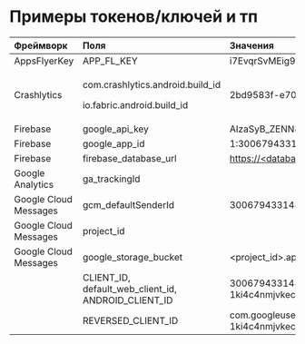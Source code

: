 # Примеры токенов/ключей и тп

<table>
  <thead>
    <tr>
      <th style="text-align:left">&#x424;&#x440;&#x435;&#x439;&#x43C;&#x432;&#x43E;&#x440;&#x43A;</th>
      <th
      style="text-align:left">&#x41F;&#x43E;&#x43B;&#x44F;</th>
        <th style="text-align:left">&#x417;&#x43D;&#x430;&#x447;&#x435;&#x43D;&#x438;&#x44F;</th>
    </tr>
  </thead>
  <tbody>
    <tr>
      <td style="text-align:left">AppsFlyerKey</td>
      <td style="text-align:left">APP_FL_KEY</td>
      <td style="text-align:left">i7EvqrSvMEig9UNGJLX2Me</td>
    </tr>
    <tr>
      <td style="text-align:left">Crashlytics</td>
      <td style="text-align:left">
        <p>com.crashlytics.android.build_id</p>
        <p>io.fabric.android.build_id</p>
      </td>
      <td style="text-align:left">2bd9583f-e70b-49ec-b89a-05b922ed6b3a</td>
    </tr>
    <tr>
      <td style="text-align:left">Firebase</td>
      <td style="text-align:left">google_api_key</td>
      <td style="text-align:left">AIzaSyB_ZENN8x8a_4fBvYg_7Rzu0tOkesPEfYc</td>
    </tr>
    <tr>
      <td style="text-align:left">Firebase</td>
      <td style="text-align:left">google_app_id</td>
      <td style="text-align:left">1:300679433148:android:b7f49afbf86533fd</td>
    </tr>
    <tr>
      <td style="text-align:left">Firebase</td>
      <td style="text-align:left">firebase_database_url</td>
      <td style="text-align:left"><a href="https://kitchen-35f77.firebaseio.com">https://&lt;database&gt;.firebaseio.com</a>
      </td>
    </tr>
    <tr>
      <td style="text-align:left">Google Analytics</td>
      <td style="text-align:left">ga_trackingId</td>
      <td style="text-align:left"></td>
    </tr>
    <tr>
      <td style="text-align:left">Google Cloud Messages</td>
      <td style="text-align:left">gcm_defaultSenderId</td>
      <td style="text-align:left">300679433148</td>
    </tr>
    <tr>
      <td style="text-align:left">Google Cloud Messages</td>
      <td style="text-align:left">project_id</td>
      <td style="text-align:left"></td>
    </tr>
    <tr>
      <td style="text-align:left">Google Cloud Messages</td>
      <td style="text-align:left">google_storage_bucket</td>
      <td style="text-align:left">&lt;project_id&gt;.appspot.com</td>
    </tr>
    <tr>
      <td style="text-align:left"></td>
      <td style="text-align:left">CLIENT_ID, default_web_client_id, ANDROID_CLIENT_ID</td>
      <td style="text-align:left">300679433148-1ki4c4nmjvkec1dch30od15fv1uvdj1o.apps.googleusercontent.com</td>
    </tr>
    <tr>
      <td style="text-align:left"></td>
      <td style="text-align:left">REVERSED_CLIENT_ID</td>
      <td style="text-align:left">com.googleusercontent.apps.300679433148-1ki4c4nmjvkec1dch30od15fv1uvdj1o</td>
    </tr>
  </tbody>
</table>

